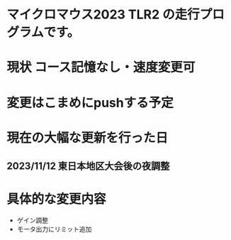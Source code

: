 # マイクロマウス2023 TLR2 の走行プログラムです。
# 現状 コース記憶なし・速度変更可
# 変更はこまめにpushする予定
# 現在の大幅な更新を行った日 
## 2023/11/12 東日本地区大会後の夜調整
# 具体的な変更内容
  * ゲイン調整
  * モータ出力にリミット追加